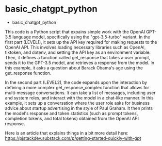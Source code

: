 # basic_chatgpt_python
 - basic_chatgpt_python
 
This code is a Python script that expains simple work with the OpenAI GPT-3.5 language model, specifically using the "gpt-3.5-turbo" variant. In the first part (LEVEL1), it sets up the API key required for making requests to the OpenAI API. This involves loading necessary libraries such as OpenAI, tiktoken, and dotenv, and setting the API key as an environment variable. Then, it defines a function called get_response that takes a user prompt, sends it to the GPT-3.5 model, and retrieves a response from the model. In this example, it asks a question about Barack Obama's age using the get_response function.

In the second part (LEVEL2), the code expands upon the interaction by defining a more complex get_response_complex function that allows for multi-message conversations. It can take a list of messages, including user and system roles, and interact with the model in a chat-like manner. In this example, it sets up a conversation where the user role asks for business advice about startup advertising in the style of Paul Graham. It then prints the model's response and token statistics (such as prompt tokens, completion tokens, and total tokens) obtained from the OpenAI API response.

Here is an article that explains things in a bit more detail here: https://pjstackdev.substack.com/p/getting-started-quickly-with-gpt
